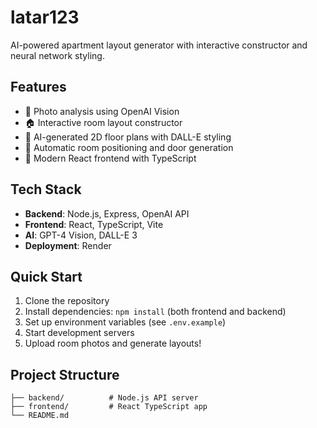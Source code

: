 # latar123

AI-powered apartment layout generator with interactive constructor and neural network styling.

## Features

- 📸 Photo analysis using OpenAI Vision
- 🏠 Interactive room layout constructor
- 🎨 AI-generated 2D floor plans with DALL-E styling
- 🔧 Automatic room positioning and door generation
- 📱 Modern React frontend with TypeScript

## Tech Stack

- **Backend**: Node.js, Express, OpenAI API
- **Frontend**: React, TypeScript, Vite
- **AI**: GPT-4 Vision, DALL-E 3
- **Deployment**: Render

## Quick Start

1. Clone the repository
2. Install dependencies: `npm install` (both frontend and backend)
3. Set up environment variables (see `.env.example`)
4. Start development servers
5. Upload room photos and generate layouts!

## Project Structure

```
├── backend/          # Node.js API server
├── frontend/         # React TypeScript app
└── README.md
```
